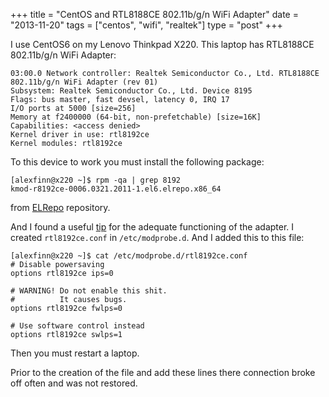 +++
title = "CentOS and RTL8188CE 802.11b/g/n WiFi Adapter"
date = "2013-11-20"
tags = ["centos", "wifi", "realtek"]
type = "post"
+++

I use CentOS6 on my Lenovo Thinkpad X220. This laptop has RTL8188CE 802.11b/g/n WiFi Adapter:

	03:00.0 Network controller: Realtek Semiconductor Co., Ltd. RTL8188CE 802.11b/g/n WiFi Adapter (rev 01)
	Subsystem: Realtek Semiconductor Co., Ltd. Device 8195
	Flags: bus master, fast devsel, latency 0, IRQ 17
	I/O ports at 5000 [size=256]
	Memory at f2400000 (64-bit, non-prefetchable) [size=16K]
	Capabilities: <access denied>
	Kernel driver in use: rtl8192ce
	Kernel modules: rtl8192ce

<!--more-->

To this device to work you must install the following package:

	[alexfinn@x220 ~]$ rpm -qa | grep 8192
	kmod-r8192ce-0006.0321.2011-1.el6.elrepo.x86_64

from [ELRepo](http://elrepo.org/) repository.

And I found a useful [tip](https://bbs.archlinux.org/viewtopic.php?id=132931) for the adequate functioning of the adapter.
I created `rtl8192ce.conf` in `/etc/modprobe.d`. And I added this to this file:

	[alexfinn@x220 ~]$ cat /etc/modprobe.d/rtl8192ce.conf 
	# Disable powersaving 
	options rtl8192ce ips=0

	# WARNING! Do not enable this shit. 
	#          It causes bugs. 
	options rtl8192ce fwlps=0

	# Use software control instead 
	options rtl8192ce swlps=1

Then you must restart a laptop. 

Prior to the creation of the file and add these lines there connection broke off often and was not restored.

